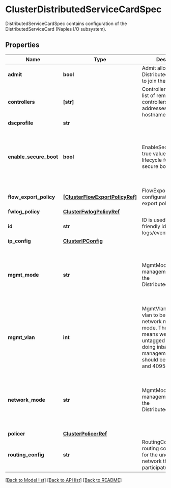 # ClusterDistributedServiceCardSpec

DistributedServiceCardSpec contains configuration of the DistributedServiceCard (Naples I/O subsystem).
## Properties
Name | Type | Description | Notes
------------ | ------------- | ------------- | -------------
**admit** | **bool** | Admit allows a DistributedServiceCard to join the cluster. | [optional] 
**controllers** | **[str]** | Controllers contains the list of remote controllers IP addresses or hostnames. | [optional] 
**dscprofile** | **str** |  | [optional] 
**enable_secure_boot** | **bool** | EnableSecureBoot a true value indicates, set lifecycle fuse to enable secure boot. | [optional]  if omitted the server will use the default value of False
**flow_export_policy** | [**[ClusterFlowExportPolicyRef]**](ClusterFlowExportPolicyRef.md) | FlowExportPolicy is the configuration for flow export policy. | [optional] 
**fwlog_policy** | [**ClusterFwlogPolicyRef**](ClusterFwlogPolicyRef.md) |  | [optional] 
**id** | **str** | ID is used as a user friendly identifier in logs/events. | [optional] 
**ip_config** | [**ClusterIPConfig**](ClusterIPConfig.md) |  | [optional] 
**mgmt_mode** | **str** | MgmtMode defines the management mode of the DistributedServiceCard. | [optional]  if omitted the server will use the default value of "host"
**mgmt_vlan** | **int** | MgmtVlan defines the vlan to be used in network managed mode. The default of 0 means we use untagged-vlan for doing inband management. Value should be between 0 and 4095. | [optional] 
**network_mode** | **str** | MgmtMode defines the management mode of the DistributedServiceCard. | [optional]  if omitted the server will use the default value of "oob"
**policer** | [**ClusterPolicerRef**](ClusterPolicerRef.md) |  | [optional] 
**routing_config** | **str** | RoutingConfig is the routing configuration for the underlay routed network that this DSC participates in. | [optional] 

[[Back to Model list]](../README.md#documentation-for-models) [[Back to API list]](../README.md#documentation-for-api-endpoints) [[Back to README]](../README.md)



